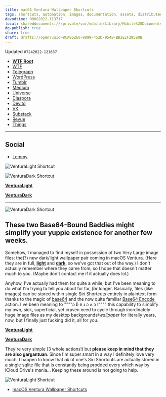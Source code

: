 ```yaml
---
title: macOS Ventura Wallpaper Shortcuts
tags: shortcuts, automation, images, documentation, assets, distributed, media, i
davodtime: 09082022-113717
local: shareddocuments:///private/var/mobile/Library/Mobile%20Documents/iCloud~md~obsidian/Documents/OBSHIDDIAN/drafts/8CA06260-9899-452D-954B-BB2E2F285B0B.md
dg-publish: true
share: true
draft: drafts://open?uuid=8CA06260-9899-452D-954B-BB2E2F285B0B
---
```

Updated `07242022-121637`

- [**WTF Root**](https://davidblue.wtf/ventura)
- [WTF](https://davidblue.wtf/drafts/8CA06260-9899-452D-954B-BB2E2F285B0B.html)
- [Telegraph](https://telegra.ph/macOS-Ventura-Wallpaper-Siri-Shortcuts-07-24)
- [WordPress](https://handsetmag.wordpress.com/2022/07/24/macos-ventura-wallpaper-siri-shortcuts/)
- [Tumblr](https://www.tumblr.com/blog/view/asphaltapostle/690675817155526656)
- [Medium](https://medium.com/handset/macos-ventura-wallpaper-siri-shortcuts-55b2eaca5595)
- [Universe](https://davidblue.onuniverse.com/macos-ventura-wallpaper-siri-shortcuts)
- [Diaspora](https://diasp.org/posts/e3ddb680ed9d013aac2b28a1592b385a)
- [Dev.to](https://dev.to/extratone/macos-ventura-wallpaper-siri-shortcuts-3h5l)
- [VK](https://vk.com/wall556258039_54)
- [Substack](https://davidblue.substack.com/p/macos-ventura-wallpaper-siri-shortcuts)
- [Revue](https://www.getrevue.co/profile/davidblue/issues/macos-ventura-wallpaper-siri-shortcuts-1280245)
- [Things](things:///show?id=7ewq9wqU6h1vVnnhnZc1aM)

---

## Social

- [Lemmy](https://lemmy.ml/post/384643)

![VenturaLight Shortcut](https://user-images.githubusercontent.com/43663476/180654883-bb3be598-77c4-4301-935f-be80f1998906.png)

![VenturaDark Shortcut](https://user-images.githubusercontent.com/43663476/180654886-9a45f65f-1622-4d2b-86e7-480e2b95cd89.png)

[**VenturaLight**](https://www.icloud.com/shortcuts/f4e3460dfd684bf2a70bf4a55717d389)

[**VenturaDark**](https://www.icloud.com/shortcuts/e28e2c01892b4fbdafb3a967061924d1)

---

![VenturaDark Shortcut](https://user-images.githubusercontent.com/43663476/180654886-9a45f65f-1622-4d2b-86e7-480e2b95cd89.png)

## These two Base64-Bound Baddies might simplify your yuppie existence for another few weeks.​

Somehow, I managed to find myself in possession of two Very Large image files: the(?) new dark/light wallpaper pair coming in macOS Ventura. (Here they are in full, [**light**](https://davidblue.wtf/ventura/venturalight.jpg) and [**dark**](https://davidblue.wtf/ventura/venturadark.jpg), so we've got that out of the way.) I don't actually remember where they came from, so I hope that doesn't matter much to you. (Maybe don't contact me if it actually does lol.)

Anyhow, I've actually had them for quite a while, but I've been meaning to do what I'm trying to tell you about for far, *far* longer. Basically, files (like images) can be stored within single Siri Shortcuts entirely in plaintext form thanks to the magic of [base64](https://en.wikipedia.org/wiki/Base64) and the now quite familiar [Base64 Encode](https://matthewcassinelli.com/actions/base64-encode/) action. I've been meaning to """"ǝ ƃ ɐ ɹ ǝ ʌ ǝ l"""" this capability to simplify my own, sick, superficial, yet craven need to cycle through inordinately huge image files as my desktop backgrounds/*wallpaper* for literally years, now, but I finally just fucking did it, all for you.

[**VenturaLight**](https://www.icloud.com/shortcuts/f4e3460dfd684bf2a70bf4a55717d389)

[**VenturaDark**](https://www.icloud.com/shortcuts/e28e2c01892b4fbdafb3a967061924d1)

They're very simple (3 whole actions!) but **please keep in mind that they are also gargantuan**. Since I'm super smart in a way I definitely love very much, I happen to know that *all* of one's Siri Shortcuts are actually stored in a single sqlite file that is constantly being prodded every which way by iCloud Drive's mania... Keeping these around is not going to help. 

![VenturaLight Shortcut](https://user-images.githubusercontent.com/43663476/180654883-bb3be598-77c4-4301-935f-be80f1998906.png)
- [macOS Ventura Wallpaper Shortcuts](https://chaff.writeas.com/macos-ventura-wallpaper-shortcuts)